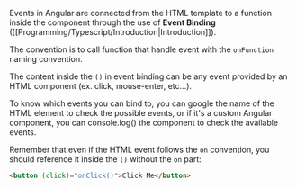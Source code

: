 Events in Angular are connected from the HTML template to a function inside the component through the use of **Event Binding** ([[Programming/Typescript/Introduction|Introduction]]).

The convention is to call function that handle event with the `onFunction` naming convention.

The content inside the `()` in event binding can be any event provided by an HTML component (ex. click, mouse-enter, etc...).

To know which events you can bind to, you can google the name of the HTML element to check the possible events, or if it's a custom Angular component, you can console.log() the component to check the available events.

Remember that even if the HTML event follows the `on` convention, you should reference it inside the `()` without the `on` part:
```HTML
<button (click)="onClick()">Click Me</button>
```
